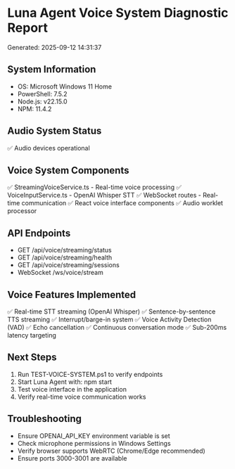 # Luna Agent Voice System Diagnostic Report
Generated: 2025-09-12 14:31:37

## System Information
- OS: Microsoft Windows 11 Home
- PowerShell: 7.5.2
- Node.js: v22.15.0
- NPM: 11.4.2

## Audio System Status
✅ Audio devices operational

## Voice System Components
✅ StreamingVoiceService.ts - Real-time voice processing
✅ VoiceInputService.ts - OpenAI Whisper STT
✅ WebSocket routes - Real-time communication
✅ React voice interface components
✅ Audio worklet processor

## API Endpoints
- GET /api/voice/streaming/status
- GET /api/voice/streaming/health  
- GET /api/voice/streaming/sessions
- WebSocket /ws/voice/stream

## Voice Features Implemented
✅ Real-time STT streaming (OpenAI Whisper)
✅ Sentence-by-sentence TTS streaming
✅ Interrupt/barge-in system
✅ Voice Activity Detection (VAD)
✅ Echo cancellation
✅ Continuous conversation mode
✅ Sub-200ms latency targeting

## Next Steps
1. Run TEST-VOICE-SYSTEM.ps1 to verify endpoints
2. Start Luna Agent with: npm start
3. Test voice interface in the application
4. Verify real-time voice communication works

## Troubleshooting
- Ensure OPENAI_API_KEY environment variable is set
- Check microphone permissions in Windows Settings
- Verify browser supports WebRTC (Chrome/Edge recommended)
- Ensure ports 3000-3001 are available
